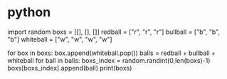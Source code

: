 # python
import random
boxs = [[], [], []]
redball = ["r", "r", "r"]
bullball = ["b", "b", "b"]
whiteball = ["w", "w", "w", "w"]

for box in boxs:
    box.append(whiteball.pop())
balls = redball + bullball + whiteball
for ball in balls:
    boxs_index = random.randint(0,len(boxs)-1)
    boxs[boxs_index].append(ball)
print(boxs)
